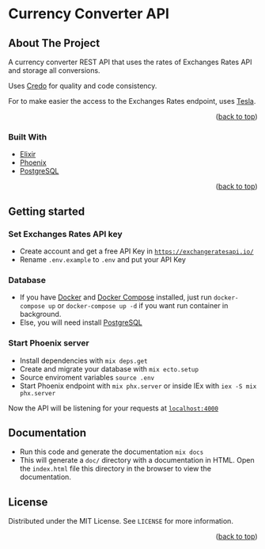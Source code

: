 # Currency Converter API

<!-- ABOUT THE PROJECT -->

## About The Project

A currency converter REST API that uses the rates of Exchanges Rates API and storage all conversions.

Uses [Credo](https://github.com/rrrene/credo) for quality and code consistency.

For to make easier the access to the Exchanges Rates endpoint, uses [Tesla](https://github.com/teamon/tesla).

<p align="right">(<a href="#top">back to top</a>)</p>

### Built With

- [Elixir](https://elixir-lang.org/)
- [Phoenix](https://www.phoenixframework.org/)
- [PostgreSQL](https://www.postgresql.org/)

<p align="right">(<a href="#top">back to top</a>)</p>

<!-- GETTING STARTED -->

## Getting started

### Set Exchanges Rates API key

- Create account and get a free API Key in [`https://exchangeratesapi.io/`](https://exchangeratesapi.io/)
- Rename `.env.example` to `.env` and put your API Key

### Database

- If you have [Docker](https://www.docker.com/) and [Docker Compose](https://docs.docker.com/compose/) installed, just run `docker-compose up` or `docker-compose up -d` if you want run container in background.
- Else, you will need install [PostgreSQL](https://www.postgresql.org/)

### Start Phoenix server

- Install dependencies with `mix deps.get`
- Create and migrate your database with `mix ecto.setup`
- Source enviroment variables `source .env`
- Start Phoenix endpoint with `mix phx.server` or inside IEx with `iex -S mix phx.server`

Now the API will be listening for your requests at [`localhost:4000`](http://localhost:4000)

<!-- DOCUMENTATION -->

## Documentation

- Run this code and generate the documentation `mix docs`
- This will generate a `doc/` directory with a documentation in HTML. Open the `index.html` file this directory in the browser to view the documentation.

<!-- LICENSE -->

## License

Distributed under the MIT License. See `LICENSE` for more information.

<p align="right">(<a href="#top">back to top</a>)</p>
